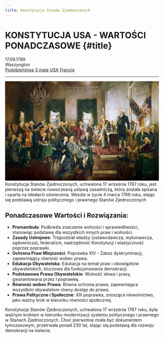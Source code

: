 ```yaml
---
title: Konstytucja Stanów Zjednoczonych
---
```


# KONSTYTUCJA USA - WARTOŚCI PONADCZASOWE {#title}

<div class="subtitle">
	<div>17.09.1789</div>
	<div>Waszyngton</div>
</div>

<nav>
	<a href="/">Podobieństwa</a>
	<a href="konstytucja3maja">3 maja</a>
	<a href="konstytucjaAmerykanska">USA</a>
	<a href="konstytucjaFrancuska">Francja</a>
</nav>

---

![Konstytucja](assets/img/Konstytucja-usa.jpg)
Konstytucja Stanów Zjednoczonych, uchwalona 17 września 1787 roku, jest pierwszą na świecie nowoczesną ustawą zasadniczą, która została spisana i oparta na ideałach oświecenia. Weszła w życie 4 marca 1789 roku, stając się podstawą ustroju politycznego i prawnego Stanów Zjednoczonych

## Ponadczasowe Wartości i Rozwiązania:

* **Premambuła**: Podkreśla znaczenie wolności i sprawiedliwości, stanowiąc podstawę dla wszystkich innych praw i wolności.
* **Zasady Ustrojowe**: Trójpodział władzy (ustawodawcza, wykonawcza, sądownicza), federalizm, nadrzędność Konstytucji i elastyczność poprzez poprawki.
* **Ochrona Praw Miejszości**: Poprawka XIV - Zakaz dyskryminacji, zapewniający równość wobec prawa.
* **Edukacja Obywatelska**: Edukacja na temat praw i obowiązków obywatelskich, kluczowa dla funkcjonowania demokracji.
* **Podstawowe Prawa Obywatelskie**: Wolność słowa i prasy, gwarantowana przez I poprawkę.
* **Równość wobec Prawa**: Równa ochrona prawa, zapewniająca wszystkim obywatelom równy dostęp do prawa.
* **Prawa Polityczne i Społeczne**: XIII poprawka, znosząca niewolnictwo, jako ważny krok w kierunku równości społecznej.

Konstytucja Stanów Zjednoczonych, uchwalona 17 września 1787 roku, była ważnym krokiem w kierunku modernizacji systemu politycznego i prawnego w Stanach Zjednoczonych. Choć pierwotnie miała być dokumentem tymczasowym, przetrwała ponad 230 lat, stając się podstawą dla rozwoju demokracji na świecie.

